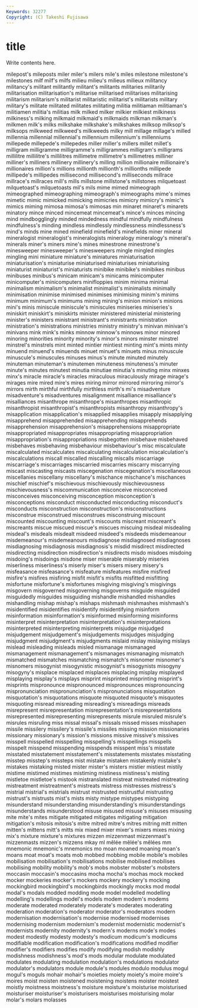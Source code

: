 ```yaml
---
Keywords: 32277 
Copyright: (C) Takeshi Fujisawa
---
```


# title

Write contents here.

milepost's mileposts miler miler's milers mile's miles milestone milestone's milestones
milf milf's milfs milieu milieu's milieus milieux militancy militancy's militant
militantly militant's militants militaries militarily militarisation militarisation's militarise militarised militarises
militarising militarism militarism's militarist militaristic militarist's militarists military military's militate
militated militates militating militia militiaman militiaman's militiamen militia's militias milk
milked milker milkier milkiest milkiness milkiness's milking milkmaid milkmaid's milkmaids
milkman milkman's milkmen milk's milks milkshake milkshake's milkshakes milksop milksop's
milksops milkweed milkweed's milkweeds milky mill millage millage's milled millennia
millennial millennial's millennium millennium's millenniums millepede millepede's millepedes miller miller's
millers millet millet's milligram milligramme milligramme's milligrammes milligram's milligrams millilitre
millilitre's millilitres millimetre millimetre's millimetres milliner milliner's milliners millinery millinery's
milling million millionaire millionaire's millionaires million's millions millionth millionth's millionths
millipede millipede's millipedes millisecond millisecond's milliseconds millrace millrace's millraces mill's
mills millstone millstone's millstones milquetoast milquetoast's milquetoasts mil's mils mime
mimed mimeograph mimeographed mimeographing mimeograph's mimeographs mime's mimes mimetic mimic
mimicked mimicking mimicries mimicry mimicry's mimic's mimics miming mimosa mimosa's
mimosas min minaret minaret's minarets minatory mince minced mincemeat mincemeat's
mince's minces mincing mind mindbogglingly minded mindedness mindful mindfully mindfulness
mindfulness's minding mindless mindlessly mindlessness mindlessness's mind's minds mine mined
minefield minefield's minefields miner mineral mineralogist mineralogist's mineralogists mineralogy mineralogy's
mineral's minerals miner's miners mine's mines minestrone minestrone's minesweeper minesweeper's
minesweepers mingle mingled mingles mingling mini miniature miniature's miniatures miniaturisation
miniaturisation's miniaturise miniaturised miniaturises miniaturising miniaturist miniaturist's miniaturists minibike minibike's
minibikes minibus minibuses minibus's minicam minicam's minicams minicomputer minicomputer's minicomputers
minifloppies minim minima minimal minimalism minimalism's minimalist minimalist's minimalists minimally
minimisation minimise minimised minimises minimising minim's minims minimum minimum's minimums
mining mining's minion minion's minions mini's minis miniscule miniscule's miniscules
miniseries miniseries's miniskirt miniskirt's miniskirts minister ministered ministerial ministering minister's
ministers ministrant ministrant's ministrants ministration ministration's ministrations ministries ministry ministry's
minivan minivan's minivans mink mink's minks minnow minnow's minnows minor
minored minoring minorities minority minority's minor's minors minster minstrel minstrel's
minstrels mint minted mintier mintiest minting mint's mints minty minuend
minuend's minuends minuet minuet's minuets minus minuscule minuscule's minuscules minuses
minus's minute minuted minutely minuteman minuteman's minutemen minuteness minuteness's minuter
minute's minutes minutest minutia minutiae minutia's minuting minx minxes minx's
miracle miracle's miracles miraculous miraculously mirage mirage's mirages mire mired
mire's mires miring mirror mirrored mirroring mirror's mirrors mirth mirthful
mirthfully mirthless mirth's mi's misadventure misadventure's misadventures misalignment misalliance misalliance's
misalliances misanthrope misanthrope's misanthropes misanthropic misanthropist misanthropist's misanthropists misanthropy misanthropy's
misapplication misapplication's misapplied misapplies misapply misapplying misapprehend misapprehended misapprehending misapprehends
misapprehension misapprehension's misapprehensions misappropriate misappropriated misappropriates misappropriating misappropriation misappropriation's misappropriations
misbegotten misbehave misbehaved misbehaves misbehaving misbehaviour misbehaviour's misc miscalculate miscalculated
miscalculates miscalculating miscalculation miscalculation's miscalculations miscall miscalled miscalling miscalls miscarriage
miscarriage's miscarriages miscarried miscarries miscarry miscarrying miscast miscasting miscasts miscegenation
miscegenation's miscellaneous miscellanies miscellany miscellany's mischance mischance's mischances mischief mischief's
mischievous mischievously mischievousness mischievousness's miscommunication misconceive misconceived misconceives misconceiving misconception
misconception's misconceptions misconduct misconducted misconducting misconduct's misconducts misconstruction misconstruction's misconstructions
misconstrue misconstrued misconstrues misconstruing miscount miscounted miscounting miscount's miscounts miscreant
miscreant's miscreants miscue miscued miscue's miscues miscuing misdeal misdealing misdeal's
misdeals misdealt misdeed misdeed's misdeeds misdemeanour misdemeanour's misdemeanours misdiagnose misdiagnosed
misdiagnoses misdiagnosing misdiagnosis misdiagnosis's misdid misdirect misdirected misdirecting misdirection misdirection's
misdirects misdo misdoes misdoing misdoing's misdoings misdone miser miserable miserably
miseries miserliness miserliness's miserly miser's misers misery misery's misfeasance misfeasance's
misfeature misfeatures misfire misfired misfire's misfires misfiring misfit misfit's misfits
misfitted misfitting misfortune misfortune's misfortunes misgiving misgiving's misgivings misgovern misgoverned
misgoverning misgoverns misguide misguided misguidedly misguides misguiding mishandle mishandled mishandles
mishandling mishap mishap's mishaps mishmash mishmashes mishmash's misidentified misidentifies misidentify
misidentifying misinform misinformation misinformation's misinformed misinforming misinforms misinterpret misinterpretation misinterpretation's
misinterpretations misinterpreted misinterpreting misinterprets misjudge misjudged misjudgement misjudgement's misjudgements misjudges
misjudging misjudgment misjudgment's misjudgments mislaid mislay mislaying mislays mislead misleading
misleads misled mismanage mismanaged mismanagement mismanagement's mismanages mismanaging mismatch mismatched
mismatches mismatching mismatch's misnomer misnomer's misnomers misogynist misogynistic misogynist's misogynists
misogyny misogyny's misplace misplaced misplaces misplacing misplay misplayed misplaying misplay's
misplays misprint misprinted misprinting misprint's misprints mispronounce mispronounced mispronounces mispronouncing
mispronunciation mispronunciation's mispronunciations misquotation misquotation's misquotations misquote misquoted misquote's misquotes
misquoting misread misreading misreading's misreadings misreads misrepresent misrepresentation misrepresentation's misrepresentations
misrepresented misrepresenting misrepresents misrule misruled misrule's misrules misruling miss missal
missal's missals missed misses misshapen missile missilery missilery's missile's missiles
missing mission missionaries missionary missionary's mission's missions missive missive's missives
misspell misspelled misspelling misspelling's misspellings misspells misspelt misspend misspending misspends
misspent miss's misstate misstated misstatement misstatement's misstatements misstates misstating misstep
misstep's missteps mist mistake mistaken mistakenly mistake's mistakes mistaking misted
mister mister's misters mistier mistiest mistily mistime mistimed mistimes mistiming
mistiness mistiness's misting mistletoe mistletoe's mistook mistranslated mistreat mistreated mistreating
mistreatment mistreatment's mistreats mistress mistresses mistress's mistrial mistrial's mistrials mistrust
mistrusted mistrustful mistrusting mistrust's mistrusts mist's mists misty mistype mistypes
mistyping misunderstand misunderstanding misunderstanding's misunderstandings misunderstands misunderstood misuse misused misuse's
misuses misusing mite mite's mites mitigate mitigated mitigates mitigating mitigation
mitigation's mitosis mitosis's mitre mitred mitre's mitres mitring mitt mitten
mitten's mittens mitt's mitts mix mixed mixer mixer's mixers mixes
mixing mix's mixture mixture's mixtures mizzen mizzenmast mizzenmast's mizzenmasts mizzen's
mizzens mkay ml mêlée mêlée's mêlées mm mnemonic mnemonic's mnemonics
mo moan moaned moaning moan's moans moat moat's moats mob
mobbed mobbing mobile mobile's mobiles mobilisation mobilisation's mobilisations mobilise mobilised
mobilises mobilising mobility mobility's mob's mobs mobster mobster's mobsters moccasin
moccasin's moccasins mocha mocha's mochas mock mocked mocker mockeries mocker's
mockers mockery mockery's mocking mockingbird mockingbird's mockingbirds mockingly mocks mod
modal modal's modals modded modding mode model modelled modelling modelling's
modellings model's models modem modem's modems moderate moderated moderately moderate's
moderates moderating moderation moderation's moderator moderator's moderators modern modernisation modernisation's
modernise modernised modernises modernising modernism modernism's modernist modernistic modernist's modernists
modernity modernity's modern's moderns mode's modes modest modestly modesty modesty's
modicum modicum's modicums modifiable modification modification's modifications modified modifier modifier's
modifiers modifies modify modifying modish modishly modishness modishness's mod's mods
modular modulate modulated modulates modulating modulation modulation's modulations modulator modulator's
modulators module module's modules modulo modulus mogul mogul's moguls mohair
mohair's moieties moiety moiety's moire moire's moires moist moisten moistened
moistening moistens moister moistest moistly moistness moistness's moisture moisture's moisturise
moisturised moisturiser moisturiser's moisturisers moisturises moisturising molar molar's molars molasses
